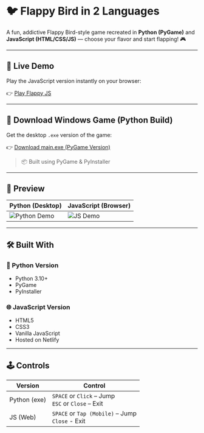# 🐦 Flappy Bird in 2 Languages

A fun, addictive Flappy Bird-style game recreated in **Python (PyGame)** and **JavaScript (HTML/CSS/JS)** — choose your flavor and start flapping! 🎮

---

## 🚀 Live Demo

Play the JavaScript version instantly on your browser:

👉 [Play Flappy JS](https://flappy-javascript.netlify.app/)

---

## 💾 Download Windows Game (Python Build)

Get the desktop `.exe` version of the game:

👉 [Download main.exe (PyGame Version)]()

> 📦 Built using PyGame & PyInstaller

---

## 🎥 Preview

| Python (Desktop)                          | JavaScript (Browser)                          |
|------------------------------------------|-----------------------------------------------|
| ![Python Demo](preview/python-preview.gif) | ![JS Demo](preview/js-preview.gif)            |

---

## 🛠 Built With

### 🐍 Python Version
- Python 3.10+
- PyGame
- PyInstaller

### 🌐 JavaScript Version
- HTML5
- CSS3
- Vanilla JavaScript
- Hosted on Netlify

---

## 🕹 Controls

| Version      | Control     |
|--------------|-------------|
| Python (exe) | `SPACE` or `Click` – Jump <br> `ESC` or `Close` – Exit |
| JS (Web)     | `SPACE` or `Tap (Mobile)` – Jump <br> `Close` - Exit|
